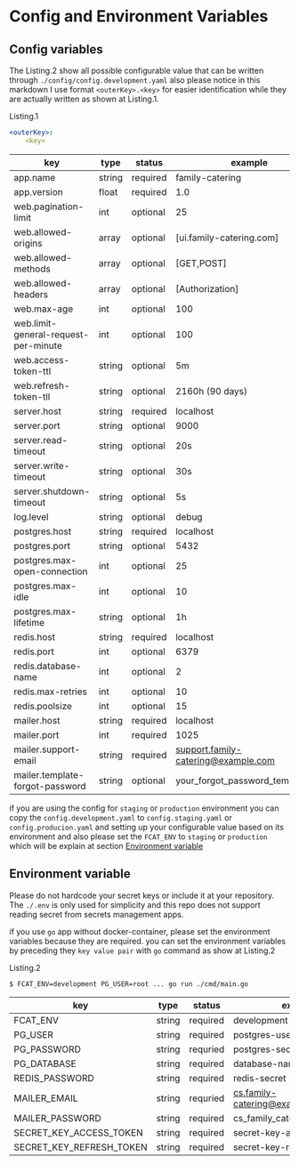 # Config and Environment Variables

## Config variables

The Listing.2 show all possible configurable value that can be written through `./config/config.development.yaml`  also  please notice in this markdown I use format `<outerKey>.<key>` for easier identification while they are actually written as shown at Listing.1.

Listing.1

```yaml
<outerKey>:
	<key>
```

| key                                  | type   | status   | example                             | default                             |
| ------------------------------------ | ------ | -------- | ----------------------------------- | ----------------------------------- |
| app.name                             | string | required | family-catering                     | -                                   |
| app.version                          | float  | required | 1.0                                 | -                                   |
| web.pagination-limit                 | int    | optional | 25                                  | 10                                  |
| web.allowed-origins                  | array  | optional | [ui.family-catering.com]            | [http://\*,https://\*]              |
| web.allowed-methods                  | array  | optional | [GET,POST]                          | [GET,POST,PUT,DELETE,OPTIONS]       |
| web.allowed-headers                  | array  | optional | [Authorization]                     | [Accept,Auhtorization,Content-Type] |
| web.max-age                          | int    | optional | 100                                 | 300                                 |
| web.limit-general-request-per-minute | int    | optional | 100                                 | 100                                 |
| web.access-token-ttl                 | string | optional | 5m                                  | 15m                                 |
| web.refresh-token-tll                | string | optional | 2160h (90 days)                     | 2160h (90 days)                     |
| server.host                          | string | required | localhost                           | -                                   |
| server.port                          | string | optional | 9000                                | 9000                                |
| server.read-timeout                  | string | optional | 20s                                 | 10s                                 |
| server.write-timeout                 | string | optional | 30s                                 | 10s                                 |
| server.shutdown-timeout              | string | optional | 5s                                  | 3s                                  |
| log.level                            | string | optional | debug                               | info                                |
| postgres.host                        | string | required | localhost                           | -                                   |
| postgres.port                        | string | optional | 5432                                | 5432                                |
| postgres.max-open-connection         | int    | optional | 25                                  | 10                                  |
| postgres.max-idle                    | int    | optional | 10                                  | 5                                   |
| postgres.max-lifetime                | string | optional | 1h                                  | 0s                                  |
| redis.host                           | string | required | localhost                           | -                                   |
| redis.port                           | int    | optional | 6379                                | 6379                                |
| redis.database-name                  | int    | optional | 2                                   | 0                                   |
| redis.max-retries                    | int    | optional | 10                                  | 3                                   |
| redis.poolsize                       | int    | optional | 15                                  | 10                                  |
| mailer.host                          | string | required | localhost                           | -                                   |
| mailer.port                          | int    | required | 1025                                | -                                   |
| mailer.support-email                 | string | required | support.family-catering@example.com | -                                   |
| mailer.template-forgot-password      | string | optional | your_forgot_password_template.txt   | forgot_password_template.txt        |

if you are using the config for `staging` or `production` environment you can copy the `config.development.yaml` to `config.staging.yaml` or `config.producion.yaml` and setting up your configurable value based on its environment and also please set the `FCAT_ENV` to `staging` or `production` which will be explain at section [Environment variable](#environment-variable)

## Environment variable

Please do not hardcode your secret keys or include it at your repository.  The `./.env` is only used for simplicity and this repo does not support reading secret from secrets management apps.

if you use `go` app without docker-container, please set the environment variables because they are required. you can set the environment variables by preceding they `key value pair` with `go` command as show at Listing.2

Listing.2

```shell
$ FCAT_ENV=development PG_USER=root ... go run ./cmd/main.go
```

| key                      | type   | status   | example                         |
| ------------------------ | ------ | -------- | ------------------------------- |
| FCAT_ENV                 | string | required | development                     |
| PG_USER                  | string | required | postgres-username               |
| PG_PASSWORD              | string | requried | postgres-secret                 |
| PG_DATABASE              | string | required | database-name                   |
| REDIS_PASSWORD           | string | required | redis-secret                    |
| MAILER_EMAIL             | string | requried | cs.family-catering@example.com  |
| MAILER_PASSWORD          | string | required | cs_family_catering_email_secret |
| SECRET_KEY_ACCESS_TOKEN  | string | required | secret-key-access-token         |
| SECRET_KEY_REFRESH_TOKEN | string | required | secret-key-refresh-token        |

